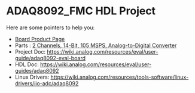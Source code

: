 # ADAQ8092_FMC HDL Project

Here are some pointers to help you:
  * [Board Product Page](https://www.analog.com/EVAL-ADAQ8092)
  * Parts : [2 Channels, 14-Bit, 105 MSPS, Analog-to-Digital Converter](https://www.analog.com/adaq8092)
  * Project Doc: https://wiki.analog.com/resources/eval/user-guide/adaq8092-eval-board
  * HDL Doc: https://wiki.analog.com/resources/eval/user-guides/adaq8092
  * Linux Drivers: https://wiki.analog.com/resources/tools-software/linux-drivers/iio-adc/adaq8092
